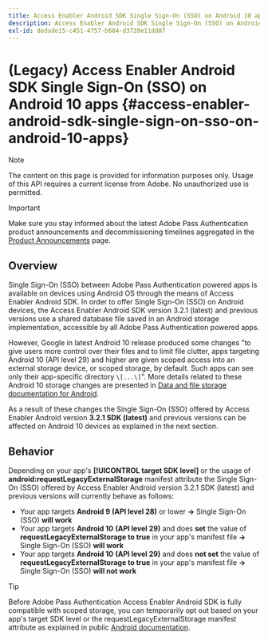```yaml
---
title: Access Enabler Android SDK Single Sign-On (SSO) on Android 10 apps
description: Access Enabler Android SDK Single Sign-On (SSO) on Android 10 apps
exl-id: dedade15-c451-4757-b684-d3728e11dd87
---
```

# (Legacy) Access Enabler Android SDK Single Sign-On (SSO) on Android 10 apps {#access-enabler-android-sdk-single-sign-on-sso-on-android-10-apps}

>[!NOTE]
>
>The content on this page is provided for information purposes only. Usage of this API requires a current license from Adobe. No unauthorized use is permitted.

>[!IMPORTANT]
>
> Make sure you stay informed about the latest Adobe Pass Authentication product announcements and decommissioning timelines aggregated in the [Product Announcements](/help/authentication/product-announcements.md) page.

## Overview

Single Sign-On (SSO) between Adobe Pass Authentication powered apps is available on devices using Android OS through the means of Access Enabler Android SDK. In order to offer Single Sign-On (SSO) on Android devices, the Access Enabler Android SDK version 3.2.1 (latest) and previous versions use a shared database file saved in an Android storage implementation, accessible by all Adobe Pass Authentication powered apps.

However, Google in latest Android 10 release produced some changes "to give users more control over their files and to limit file clutter, apps targeting Android 10 (API level 29) and higher are given scoped access into an external storage device, or scoped storage, by default. Such apps can see only their app-specific directory `\[...\]`". More details related to these Android 10 storage changes are presented in [Data and file storage documentation for Android](https://developer.android.com/training/data-storage/files/external-scoped).

As a result of these changes the Single Sign-On (SSO) offered by Access Enabler Android version **3.2.1 SDK (latest)** and previous versions can be affected on Android 10 devices as explained in the next section.

## Behavior

Depending on your app's **[!UICONTROL target SDK level]** or the usage of **android:requestLegacyExternalStorage** manifest attribute the Single Sign-On (SSO) offered by Access Enabler Android version 3.2.1 SDK (latest) and previous versions will currently behave as follows:

- Your app targets **Android 9 (API level 28)** or lower **-\>** Single Sign-On (SSO) **will work**  
- Your app targets **Android 10** **(API level 29)** and does **set** the value of **requestLegacyExternalStorage to true** in your app's manifest file **-\>** Single Sign-On (SSO) **will work**  
- Your app targets **Android 10** **(API level 29)** and does **not set** the value of **requestLegacyExternalStorage to true** in your app's manifest file **-\>** Single Sign-On (SSO) **will not work**

>[!TIP]
>
> Before Adobe Pass Authentication Access Enabler Android SDK is fully compatible with scoped storage, you can temporarily opt out based on your app's target SDK level or the requestLegacyExternalStorage manifest attribute as explained in public [Android documentation](https://developer.android.com/training/data-storage/files/external-scoped#opt-out-of-scoped-storage).
